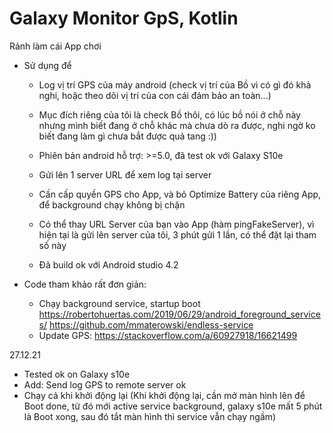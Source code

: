 # Galaxy Monitor GpS, Kotlin
Rảnh làm cái App chơi

- Sử dụng để
  + Log vị trí GPS của máy android (check vị trí của Bồ vì có gì đó khả nghi, hoặc theo dõi vị trí của con cái đảm bảo an toàn...)
  + Mục đích riêng của tôi là check Bồ thôi, có lúc bồ nói ở chỗ này nhưng mình biết đang ở chỗ khác mà chưa dò ra được, nghi ngờ ko biết đang làm gì chưa bắt được quả tang :))

  + Phiên bản android hỗ trợ: >=5.0, đã test ok với Galaxy S10e
  + Gửi lên 1 server URL để xem log tại server
  + Cần cấp quyền GPS cho App, và bỏ Optimize Battery của riêng App, để background chạy không bị chặn
  + Có thể thay URL Server của bạn vào App (hàm pingFakeServer), vì hiện tại là gửi lên server của tôi, 3 phút gửi 1 lần, có thể đặt lại tham số này
  + Đã build ok với Android studio 4.2
  
- Code tham khảo rất đơn giản:
  + Chạy background service, startup boot
https://robertohuertas.com/2019/06/29/android_foreground_services/
https://github.com/mmaterowski/endless-service
  + Update GPS:
https://stackoverflow.com/a/60927918/16621499

27.12.21
- Tested ok on Galaxy s10e
- Add: Send log GPS to remote server ok
- Chạy cả khi khởi động lại 
(Khi khởi động lại, cần mở màn hình lên để Boot done, từ đó mới active service background, galaxy s10e mất 5 phút là Boot xong, sau đó tắt màn hình thì service vẫn chạy ngầm)

